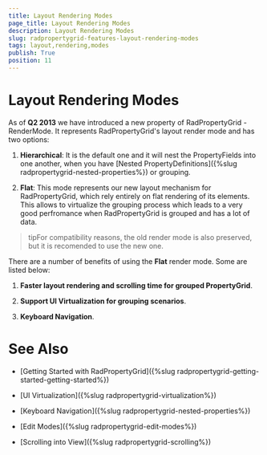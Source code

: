 ```yaml
---
title: Layout Rendering Modes
page_title: Layout Rendering Modes
description: Layout Rendering Modes
slug: radpropertygrid-features-layout-rendering-modes
tags: layout,rendering,modes
publish: True
position: 11
---
```


# Layout Rendering Modes



As of __Q2 2013__ we have introduced a new property of RadPropertyGrid - RenderMode. It represents RadPropertyGrid's layout render mode and has two options:

1. __Hierarchical__:
          It is the default one and it will nest the PropertyFields into one another, when you have [Nested PropertyDefinitions]({%slug radpropertygrid-nested-properties%}) or grouping.
        

1. __Flat__: This mode represents our new layout mechanism for RadPropertyGrid, which rely entirely on flat rendering of its elements.
          This allows to virtualize the grouping process which leads to a very good perfromance when RadPropertyGrid is grouped and has a lot of data.
        



>tipFor compatibility reasons, the old render mode is also preserved, but it is recomended to use the new one.

There are a number of benefits of using the __Flat__ render mode. Some are listed below:
      

1. __Faster layout rendering and scrolling time for grouped PropertyGrid__.
        

1. __Support UI Virtualization for grouping scenarios__.
        

1. __Keyboard Navigation__.
        

# See Also

 * [Getting Started with RadPropertyGrid]({%slug radpropertygrid-getting-started-getting-started%})

 * [UI Virtualization]({%slug radpropertygrid-virtualization%})

 * [Keyboard Navigation]({%slug radpropertygrid-nested-properties%})

 * [Edit Modes]({%slug radpropertygrid-edit-modes%})

 * [Scrolling into View]({%slug radpropertygrid-scrolling%})
